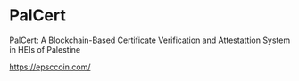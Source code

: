 # PalCert
PalCert: A Blockchain-Based Certificate Verification and Attestattion System in HEIs of Palestine 

https://epsccoin.com/
